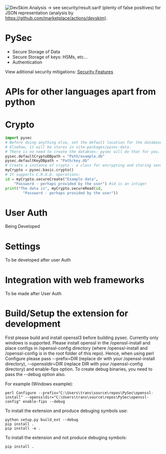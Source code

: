![DevSkim Analysis](https://github.com/mbs9org/PySec/actions/workflows/CodeReview.yml/badge.svg) -> see security/result.sarif (plenty of false positives) for JSON representation (analysis by https://github.com/marketplace/actions/devskim). 

# PySec 
- Secure Storage of Data
- Secure Storage of keys: HSMs, etc...
- Authentication

View aditional security mitigations: [Security Features](security/sec_feature_plan.md)

# APIs for other languages apart from python 

# Crypto 
```python
import pysec
# Before doing anything else, set the default location for the databases to be used. 
# Elsehow, it will be stores in site-packages/pysec-data.
# There is no need to create the databses: pysec will do that for you.
pysec.defaultCryptoDBpath = "Path/example.db"
pysec.defaultKeyDBpath = "Path/key.db"
# Create a instance of crypto - a class for encrypting and storing sensitive data.
myCrypto = pysec.basic.crypto()
# It supports C.R.U.D. operations:
id = myCrypto.secureCreate("Example data", 
    "Password - perhaps provided by the user") #id is an intiger
print("The data is", myCrypto.secureRead(id, 
        "Password - perhaps provided by the user"))
```

# User Auth
Being Developed

# Settings
To be developed after user Auth

# Integration with web frameworks
To be made after User Auth 

# Build/Setup the extension for development
First please build and install openssl3 before building pysec. Currently only windows is supported. Please install openssl in the /openssl-install and place configs in /openssl-config directory (where /openssl-install and /openssl-config is in the root folder of this repo). Hence, when using perl Configure please pass --prefix=DIR (replace dir with your /openssl-install directory), --openssldir=DIR (replace DIR with your /openssl-config directory) and enable-fips option. 
To create debug binaries, you need to pass the --debug option also. 

For example (Windows example): 
```shell 
perl Configure --prefix="C:\Users\trans\source\repos\PySec\openssl-install" --openssldir="C:\Users\trans\source\repos\PySec\openssl-config" enable-fips --debug
```

To install the extension and produce debuging symbols use: 
```shell
python setup.py build_ext --debug
pip install .
pip install -e .
```

To install the extension and not produce debuging symbols:
```shell
pip install . 
```
